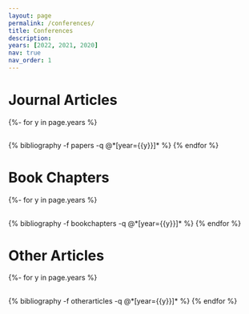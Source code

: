 ```yaml
---
layout: page
permalink: /conferences/
title: Conferences
description:
years: [2022, 2021, 2020]
nav: true
nav_order: 1
---
```

<!-- _pages/publications.md -->
<div class="publications">
<h1>Journal Articles</h1>
{%- for y in page.years %}
  <h2 class="year"></h2>
  {% bibliography -f papers -q @*[year={{y}}]* %}
{% endfor %}
<h1>Book Chapters</h1>
{%- for y in page.years %}
  <h2 class="year"></h2>
  {% bibliography -f bookchapters -q @*[year={{y}}]* %}
{% endfor %}
<h1>Other Articles</h1>
{%- for y in page.years %}
  <h2 class="year"></h2>
  {% bibliography -f otherarticles -q @*[year={{y}}]* %}
{% endfor %}


</div>
